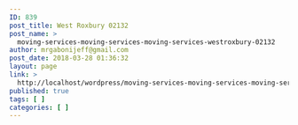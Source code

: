 ```yaml
---
ID: 839
post_title: West Roxbury 02132
post_name: >
  moving-services-moving-services-moving-services-westroxbury-02132
author: mrgabonijeff@gmail.com
post_date: 2018-03-28 01:36:32
layout: page
link: >
  http://localhost/wordpress/moving-services-moving-services-moving-services-westroxbury-02132/
published: true
tags: [ ]
categories: [ ]
---
```

